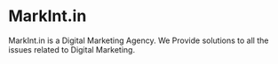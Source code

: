 # MarkInt.in
MarkInt.in is a Digital Marketing Agency. We Provide solutions to all the issues related to Digital Marketing.
